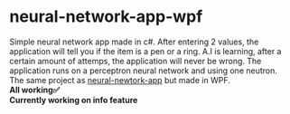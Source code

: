 # neural-network-app-wpf
Simple neural network app made in c#. After entering 2 values, the application will tell you if the item is a pen or a ring.
A.I is learning, after a certain amount of attemps, the application will never be wrong.
The application runs on a perceptron neural network and using one neutron. <br>
The same project as <a href="https://github.com/novy213/neural-newtork-app">neural-newtork-app<a/> but made in WPF.<br>
<b>All working<b/>:white_check_mark:<br>
Currently working on <b>info feature<b/>
